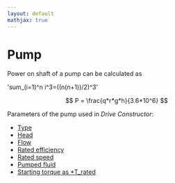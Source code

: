 ```yaml
---
layout: default
mathjax: true
---
```


# Pump

Power on shaft of a pump can be calculated as

'sum_(i=1)^n i^3=((n(n+1))/2)^3'

		
$$
	P = \frac{q*r*g*h}{3.6*10^6}
$$

Parameters of the pump used in *Drive Constructor*:

* [Type](type.html)
* [Head](head.html)
* [Flow](flow.html)
* [Rated efficiency](ratedEfficiency.html)
* [Rated speed](ratedSpeed.html)
* [Pumped fluid](fluidDensity.html)
* [Starting torque as *T_rated](startingTorque.html)
